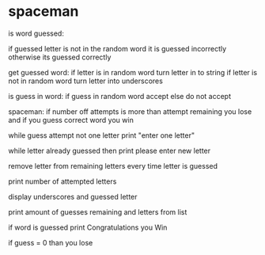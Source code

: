 # spaceman
is word guessed:

if guessed letter is not in the random word
it is guessed incorrectly
otherwise its guessed correctly

get guessed word:
if letter is in random word turn letter in to string
if letter is not in random word turn letter into underscores

is guess in word:
if guess in random word
accept
else
do not accept

spaceman:
if number off attempts is more than attempt remaining you lose and if you guess correct word you win

while guess attempt not one letter
print "enter one letter"

while letter already guessed then
print please enter new letter

remove letter from remaining letters every time letter is guessed

print number of attempted letters

display underscores and guessed letter

print amount of guesses remaining and letters from list

if word is guessed
print Congratulations you Win

if guess = 0 than you lose
